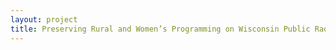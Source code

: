 ```yaml
--- 
layout: project 
title: Preserving Rural and Women’s Programming on Wisconsin Public Radio (WHA), 1920-1950
---
```



